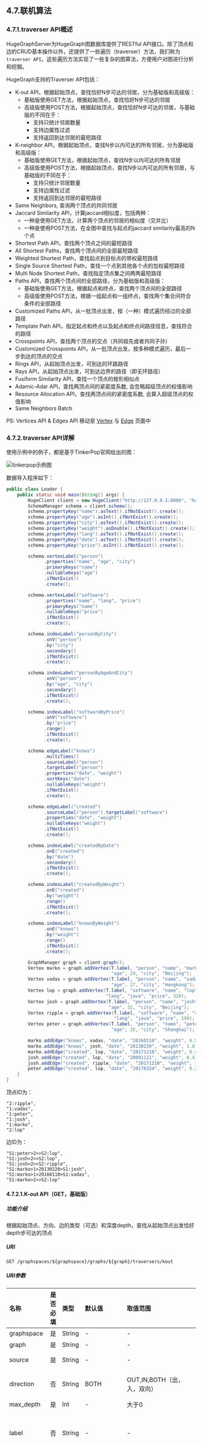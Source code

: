 ## 4.7.联机算法

### 4.7.1.traverser API概述

HugeGraphServer为HugeGraph图数据库提供了RESTful API接口。除了顶点和边的CRUD基本操作以外，还提供了一些遍历（traverser）方法，我们称为`traverser API`。这些遍历方法实现了一些复杂的图算法，方便用户对图进行分析和挖掘。

HugeGraph支持的Traverser API包括：

- K-out API，根据起始顶点，查找恰好N步可达的邻居，分为基础版和高级版：
    - 基础版使用GET方法，根据起始顶点，查找恰好N步可达的邻居
    - 高级版使用POST方法，根据起始顶点，查找恰好N步可达的邻居，与基础版的不同在于：
        - 支持只统计邻居数量
        - 支持边属性过滤
        - 支持返回到达邻居的最短路径
- K-neighbor API，根据起始顶点，查找N步以内可达的所有邻居，分为基础版和高级版：
    - 基础版使用GET方法，根据起始顶点，查找N步以内可达的所有邻居
    - 高级版使用POST方法，根据起始顶点，查找N步以内可达的所有邻居，与基础版的不同在于：
        - 支持只统计邻居数量
        - 支持边属性过滤
        - 支持返回到达邻居的最短路径
- Same Neighbors, 查询两个顶点的共同邻居
- Jaccard Similarity API，计算jaccard相似度，包括两种：
    - 一种是使用GET方法，计算两个顶点的邻居的相似度（交并比）
    - 一种是使用POST方法，在全图中查找与起点的jaccard similarity最高的N个点
- Shortest Path API，查找两个顶点之间的最短路径
- All Shortest Paths，查找两个顶点间的全部最短路径
- Weighted Shortest Path，查找起点到目标点的带权最短路径
- Single Source Shortest Path，查找一个点到其他各个点的加权最短路径
- Multi Node Shortest Path，查找指定顶点集之间两两最短路径
- Paths API，查找两个顶点间的全部路径，分为基础版和高级版：
    - 基础版使用GET方法，根据起点和终点，查找两个顶点间的全部路径
    - 高级版使用POST方法，根据一组起点和一组终点，查找两个集合间符合条件的全部路径
- Customized Paths API，从一批顶点出发，按（一种）模式遍历经过的全部路径
- Template Path API，指定起点和终点以及起点和终点间路径信息，查找符合的路径
- Crosspoints API，查找两个顶点的交点（共同祖先或者共同子孙）
- Customized Crosspoints API，从一批顶点出发，按多种模式遍历，最后一步到达的顶点的交点
- Rings API，从起始顶点出发，可到达的环路路径
- Rays API，从起始顶点出发，可到达边界的路径（即无环路径）
- Fusiform Similarity API，查找一个顶点的梭形相似点
- Adamic-Adar API，查找两顶点间的紧密度系数, 会忽略超级顶点的权值影响
- Resource Allocation API，查找两顶点间的紧密度系数, 会算入超级顶点的权值影响
- Same Neighbors Batch

PS: Vertices API & Edges API 移动至 [Vertex](./vertex.md) 与 [Edge](./edge.md) 页面中

### 4.7.2.traverser API详解

使用示例中的例子，都是基于TinkerPop官网给出的图：

![tinkerpop示例图](http://tinkerpop.apache.org/docs/3.4.0/images/tinkerpop-modern.png)

数据导入程序如下：

```java
public class Loader {
    public static void main(String[] args) {
        HugeClient client = new HugeClient("http://127.0.0.1:8080", "hugegraph");
        SchemaManager schema = client.schema();
        schema.propertyKey("name").asText().ifNotExist().create();
        schema.propertyKey("age").asInt().ifNotExist().create();
        schema.propertyKey("city").asText().ifNotExist().create();
        schema.propertyKey("weight").asDouble().ifNotExist().create();
        schema.propertyKey("lang").asText().ifNotExist().create();
        schema.propertyKey("date").asText().ifNotExist().create();
        schema.propertyKey("price").asInt().ifNotExist().create();

        schema.vertexLabel("person")
              .properties("name", "age", "city")
              .primaryKeys("name")
              .nullableKeys("age")
              .ifNotExist()
              .create();

        schema.vertexLabel("software")
              .properties("name", "lang", "price")
              .primaryKeys("name")
              .nullableKeys("price")
              .ifNotExist()
              .create();

        schema.indexLabel("personByCity")
              .onV("person")
              .by("city")
              .secondary()
              .ifNotExist()
              .create();

        schema.indexLabel("personByAgeAndCity")
              .onV("person")
              .by("age", "city")
              .secondary()
              .ifNotExist()
              .create();

        schema.indexLabel("softwareByPrice")
              .onV("software")
              .by("price")
              .range()
              .ifNotExist()
              .create();

        schema.edgeLabel("knows")
              .multiTimes()
              .sourceLabel("person")
              .targetLabel("person")
              .properties("date", "weight")
              .sortKeys("date")
              .nullableKeys("weight")
              .ifNotExist()
              .create();

        schema.edgeLabel("created")
              .sourceLabel("person").targetLabel("software")
              .properties("date", "weight")
              .nullableKeys("weight")
              .ifNotExist()
              .create();

        schema.indexLabel("createdByDate")
              .onE("created")
              .by("date")
              .secondary()
              .ifNotExist()
              .create();

        schema.indexLabel("createdByWeight")
              .onE("created")
              .by("weight")
              .range()
              .ifNotExist()
              .create();

        schema.indexLabel("knowsByWeight")
              .onE("knows")
              .by("weight")
              .range()
              .ifNotExist()
              .create();

        GraphManager graph = client.graph();
        Vertex marko = graph.addVertex(T.label, "person", "name", "marko",
                                       "age", 29, "city", "Beijing");
        Vertex vadas = graph.addVertex(T.label, "person", "name", "vadas",
                                       "age", 27, "city", "Hongkong");
        Vertex lop = graph.addVertex(T.label, "software", "name", "lop",
                                     "lang", "java", "price", 328);
        Vertex josh = graph.addVertex(T.label, "person", "name", "josh",
                                      "age", 32, "city", "Beijing");
        Vertex ripple = graph.addVertex(T.label, "software", "name", "ripple",
                                        "lang", "java", "price", 199);
        Vertex peter = graph.addVertex(T.label, "person", "name", "peter",
                                       "age", 35, "city", "Shanghai");

        marko.addEdge("knows", vadas, "date", "20160110", "weight", 0.5);
        marko.addEdge("knows", josh, "date", "20130220", "weight", 1.0);
        marko.addEdge("created", lop, "date", "20171210", "weight", 0.4);
        josh.addEdge("created", lop, "date", "20091111", "weight", 0.4);
        josh.addEdge("created", ripple, "date", "20171210", "weight", 1.0);
        peter.addEdge("created", lop, "date", "20170324", "weight", 0.2);
    }
}
```

顶点ID为：

```
"2:ripple",
"1:vadas",
"1:peter",
"1:josh",
"1:marko",
"2:lop"
```

边ID为：

```
"S1:peter>2>>S2:lop",
"S1:josh>2>>S2:lop",
"S1:josh>2>>S2:ripple",
"S1:marko>1>20130220>S1:josh",
"S1:marko>1>20160110>S1:vadas",
"S1:marko>2>>S2:lop"
```

#### 4.7.2.1.K-out API（GET，基础版）

##### 功能介绍

根据起始顶点、方向、边的类型（可选）和深度depth，查找从起始顶点出发恰好depth步可达的顶点

##### URI

```
GET /graphspaces/${graphspace}/graphs/${graph}/traversers/kout
```

##### URI参数

| 名称                     | 是否必填 |  类型   | 默认值  |取值范围        |  说明                   |
| :----------------------- | :------- | :--------------------- | :----- | :-------------- | :------ |
| graphspace           | 是       |  String | - | -    |图空间 |
| graph           | 是       |  String | - | -    |图名称 |
| source           | 是       |  String | - | -    |起始顶点id |
| direction | 否       |  String |  BOTH | OUT,IN,BOTH（出，入，双向） |起始顶点向外发散的方向 |
| max_depth       | 是       |  Int    |  -      |大于0          |步数           |
| label       | 否       |  String    | -          |   -    |边的类型（默认代表所有edge label）           |
| nearest       | 否       |  Bool    |  true      |true,false          | nearest为true时，代表起始顶点到达结果顶点的最短路径长度为depth，不存在更短的路径；nearest为false时，代表起始顶点到结果顶点有一条长度为depth的路径（未必最短且可以有环） |
| max_degree       | 否       |  Int    | 10000      | 大于等于0          |查询过程中，单个顶点遍历的最大邻接边数目           |
| capacity       | 否       |  Int    |  10000000  |大于等于0          | 遍历过程中最大的访问的顶点数目           |
| limit       | 否       |  Int    |  10000000      |大于等于0          |返回的顶点的最大数目           |
| algorithm       | 否       |  String    |  breadth_first（广度优先搜索）      | breadth_first,deep_first（广度优先，深度优先）  |遍历方式,常情况下，deep_first（深度优先搜索）方式会具有更好的遍历性能。但当参数nearest为true时，可能会包含非最近邻的节点，尤其是数据量较大时 |

##### Body参数
无

##### Response
| 名称                     | 类型     | 说明                   |
| :----------------------- | :----- | :-------------- |
| vertices | List | 点Id列表 |

##### 使用示例

###### Method & Url

```
GET http://localhost:8080/graphspaces/graphspace/graphs/graph/traversers/kout?source="1:marko"&max_depth=2
```

###### Response Status

```json
200
```

###### Response Body

```json
{
    "vertices":[
        "2:ripple",
        "1:peter"
    ]
}
```

##### 适用场景

查找恰好N步关系可达的顶点。两个例子：

- 家族关系中，查找一个人的所有孙子，person A通过连续的两条“儿子”边到达的顶点集合。
- 社交关系中发现潜在好友，例如：与目标用户相隔两层朋友关系的用户，可以通过连续两条“朋友”边到达的顶点。

#### 4.7.2.2.K-out API（POST，高级版）

##### 功能介绍

根据起始顶点、步骤（包括方向、边类型和过滤属性）和深度depth，查找从起始顶点出发恰好depth步可达的顶点。

> 与K-out基础版的不同在于：
> - 支持只统计邻居数量
> - 支持边属性过滤
> - 支持返回到达邻居的最短路径

##### URI

```
POST /graphspaces/${graphspace}/graphs/${graph}/traversers/kout
```

##### URI参数

| 名称                     | 是否必填 |  类型   | 默认值  |取值范围        |  说明                   |
| :----------------------- | :------- | :--------------------- | :----- | :-------------- | :------ |
| graphspace           | 是       |  String | - | -    |图空间 |
| graph           | 是       |  String | - | -    |图名称 |

##### Body参数

| 名称                     | 是否必填 |  类型   | 默认值  |取值范围        |  说明                   |
| :----------------------- | :------- | :--------------------- | :----- | :-------------- | :------ |
| source           | 是       |  String | - | -    |起始顶点id |
| max_depth       | 是       |  Int    |  -      |大于0          |步数           |
| nearest       | 否       |  Bool    |  true      |true,false          | nearest为true时，代表起始顶点到达结果顶点的最短路径长度为depth，不存在更短的路径；nearest为false时，代表起始顶点到结果顶点有一条长度为depth的路径（未必最短且可以有环） |
| capacity       | 否       |  Int    |  10000000  |大于等于0          | 遍历过程中最大的访问的顶点数目           |
| limit       | 否       |  Int    |  10000000      |大于等于0          |返回的顶点的最大数目           |
| algorithm       | 否       |  String    |  breadth_first（广度优先搜索）      | breadth_first,deep_first（广度优先，深度优先）  |遍历方式,常情况下，deep_first（深度优先搜索）方式会具有更好的遍历性能。但当参数nearest为true时，可能会包含非最近邻的节点，尤其是数据量较大时 |
| steps       | 是       |  Json    |  -  |-          | 从起始点出发的Step集合，详情见表1 Steps 对象          |
| count_only       | 否       |  Bool    |  false  |true,false          |   true表示只统计结果的数目，不返回具体结果；false表示返回具体的结果         |
| with_path       | 否       |  Bool    |  false  |true,false   | true表示返回起始点到每个邻居的最短路径，false表示不返回起始点到每个邻居的最短路径    |
| with_edge       | 否       |  Bool    |  false  |true,false   | 仅在count_only为false，且此值为true时，返回结果会包含完整的边信息    |
| with_vertex       | 否       |  Bool    |  false  |true,false   | false时表示只返回顶点id，true表示返回结果包含完整的顶点信息（路径中的全部顶点）,为true时with_path为true，返回所有路径中的顶点的完整信息，with_path为false，返回所有邻居的完整信息     |

表1 Steps 对象

| 名称                     | 是否必填 |  类型   | 默认值  |取值范围        |  说明                   |
| :----------------------- | :------- | :--------------------- | :----- | :-------------- | :------ |
| direction | 否       |  String |  BOTH | OUT,IN,BOTH（出，入，双向） |起始顶点向外发散的方向 |
| max_degree       | 否       |  Int    | 10000      | 大于等于0          |查询过程中，单个顶点遍历的最大邻接边数目(注: 0.12版之前 step 内仅支持 degree 作为参数名, 0.12开始统一使用 max_degree, 并向下兼容 degree 写法)           |
| skip_degree       | 否       |  Int    | 0          |   大于等于0    |用于设置查询过程中舍弃超级顶点的最小边数，即当某个顶点的邻接边数目大于 skip_degree 时，完全舍弃该顶点。选填项，如果开启时，需满足 `skip_degree >= max_degree` 约束，默认为0 (不启用)，表示不跳过任何点 (注意:  开启此配置后，遍历时会尝试访问一个顶点的 skip_degree 条边，而不仅仅是 max_degree 条边，这样有额外的遍历开销，对查询性能影响可能有较大影响，请确认理解后再开启)           |
| edge_steps       | 否       |  List    | -          |   -    |边Step集合，详情见表2 点边Step          |
| vertex_steps       | 否       |  List    | -          |   -    |点Step集合，详情见表2 点边Step           |

表2 点边Step

| 名称       | 是否必填 |  类型   | 默认值  |取值范围        |  说明                   |
| :------| :------- | :----------- | :----- | :-------------- | :---------------------- |
| label       | 否       |  String    | -          |   -    |点边类型           |
| properties       | 否       |  Json    | -          |   -    |通过属性的值过滤点边           |

##### Response
| 名称                     |  类型     |  说明                   |
| :----------------------- | :----- | :-------------- |
| vertices | List | 点信息列表 |
| size | Int | 点个数 |
| kout | List | 点Id列表 |
| paths | List | 边路径列表 |

##### 使用示例

###### Method & Url

```
POST http://localhost:8080/graphspaces/graphspace/graphs/graph/traversers/kout
```

###### Request Body

```json
{
	"source": "1:marko", 
	"steps": {
		"direction": "BOTH",
		"edge_steps": [
			{
				"label": "knows"
			},
			{
				"label": "created",
				"properties": {}
			}
		],
		"vertex_steps": [
			{
				"label": "person",
				"properties": {
					"age": "P.gt(25)"
				}
			},
			{
				"label": "software",
				"properties": {}
			}
		],
		"max_degree": 10000,
		"skip_degree": 100000
	},
	"max_depth": 1,
	"nearest": true,
	"limit": 10000,
	"with_vertex": true,
	"with_path": true
}
```

###### Response Status

```json
200
```

###### Response Body

```json
{
    "size": 3,
    "kout": [
        "1:josh",
        "1:vadas",
        "2:lop"
    ],
    "paths": [
        {
            "objects": [
                "1:marko",
                "1:josh"
            ]
        },
        {
            "objects": [
                "1:marko",
                "1:vadas"
            ]
        },
        {
            "objects": [
                "1:marko",
                "2:lop"
            ]
        }
    ],
    "vertices": [
        {
            "id": "1:marko",
            "label": "person",
            "type": "vertex",
            "properties": {
                "name": "marko",
                "age": 29,
                "city": "Beijing"
            }
        },
        {
            "id": "1:josh",
            "label": "person",
            "type": "vertex",
            "properties": {
                "name": "josh",
                "age": 32,
                "city": "Beijing"
            }
        },
        {
            "id": "1:vadas",
            "label": "person",
            "type": "vertex",
            "properties": {
                "name": "vadas",
                "age": 27,
                "city": "Hongkong"
            }
        },
        {
            "id": "2:lop",
            "label": "software",
            "type": "vertex",
            "properties": {
                "name": "lop",
                "lang": "java",
                "price": 328
            }
        }
    ]
}

```

##### 适用场景

参见 kout

#### 4.7.2.3.K-neighbor（GET，基础版）

##### 功能介绍

根据起始顶点、方向、边的类型（可选）和深度depth，查找包括起始顶点在内、depth步之内可达的所有顶点

> 相当于：起始顶点、K-out(1)、K-out(2)、... 、K-out(max_depth)的并集

##### URI

GET /graphspaces/$${graphspace}/graphs/${graph}/traversers/kneighbor

##### URI参数

| 名称                     | 是否必填 |  类型   | 默认值  |取值范围        |  说明                   |
| :----------------------- | :------- | :--------------------- | :----- | :-------------- | :------ |
| graphspace           | 是       |  String | - | -    |图空间 |
| graph           | 是       |  String | - | -    |图名称 |
| source           | 是       |  String | - | -    |起始顶点id |
| direction | 否       |  String |  BOTH | OUT,IN,BOTH（出，入，双向） |起始顶点向外发散的方向 |
| max_depth       | 是       |  Int    |  -      |大于0          |步数           |
| label       | 否       |  String    | -          |   -    |边的类型（默认代表所有edge label）           |
| max_degree       | 否       |  Int    | 10000      | 大于等于0          |查询过程中，单个顶点遍历的最大邻接边数目           |
| limit       | 否       |  Int    |  10000000      |大于等于0          |返回的顶点的最大数目           |

##### Body参数
无

##### Response
| 名称                     |  类型     |  说明                   |
| :----------------------- | :----- | :-------------- |
| vertices | List | 点Id列表 |

##### 使用示例

###### Method & Url

```
GET http://localhost:8080/graphspaces/graphspace/graphs/graph/traversers/kneighbor?source="1:marko"&max_depth=2
```

###### Response Status

```json
200
```

###### Response Body

```json
{
    "vertices":[
        "2:ripple",
        "1:marko",
        "1:josh",
        "1:vadas",
        "1:peter",
        "2:lop"
    ]
}
```

##### 适用场景

查找N步以内可达的所有顶点，例如：

- 家族关系中，查找一个人五服以内所有子孙，person A通过连续的5条“亲子”边到达的顶点集合。
- 社交关系中发现好友圈子，例如目标用户通过1条、2条、3条“朋友”边可到达的用户可以组成目标用户的朋友圈子


#### 4.7.2.4.K-neighbor API（POST，高级版）

##### 功能介绍

根据起始顶点、步骤（包括方向、边类型和过滤属性）和深度depth，查找从起始顶点出发depth步内可达的所有顶点。

> 与K-neighbor基础版的不同在于：
> - 支持只统计邻居数量
> - 支持边属性过滤
> - 支持返回到达邻居的最短路径

##### URI
```
POST /graphspaces/${graphspace}/graphs/${graph}/traversers/kneighbor
```

##### URI参数

| 名称                     | 是否必填 |  类型   | 默认值  |取值范围        |  说明                   |
| :----------------------- | :------- | :--------------------- | :----- | :-------------- | :------ |
| graphspace           | 是       |  String | - | -    |图空间 |
| graph           | 是       |  String | - | -    |图名称 |

##### Body参数

| 名称                     | 是否必填 |  类型   | 默认值  |取值范围        |  说明                   |
| :----------------------- | :------- | :--------------------- | :----- | :-------------- | :------ |
| source           | 是       |  String | - | -    |起始顶点id |
| max_depth       | 是       |  Int    |  -      |大于0          |步数           |
| limit       | 否       |  Int    |  10000000      |大于等于0          |返回的顶点的最大数目           |
| steps       | 是       |  Json    |  -  |-          | 从起始点出发的Step集合，详情见表1 Steps 对象          |
| count_only       | 否       |  Bool    |  false  |true,false          |   true表示只统计结果的数目，不返回具体结果；false表示返回具体的结果         |
| with_path       | 否       |  Bool    |  false  |true,false   | true表示返回起始点到每个邻居的最短路径，false表示不返回起始点到每个邻居的最短路径    |
| with_edge       | 否       |  Bool    |  false  |true,false   | 仅在count_only为false，且此值为true时，返回结果会包含完整的边信息    |
| with_vertex       | 否       |  Bool    |  false  |true,false   | false时表示只返回顶点id，true表示返回结果包含完整的顶点信息（路径中的全部顶点）,为true时with_path为true，返回所有路径中的顶点的完整信息，with_path为false，返回所有邻居的完整信息     |

表1 Steps 对象

| 名称                     | 是否必填 |  类型   | 默认值  |取值范围        |  说明                   |
| :----------------------- | :------- | :--------------------- | :----- | :-------------- | :------ |
| direction | 否       |  String |  BOTH | OUT,IN,BOTH（出，入，双向） |起始顶点向外发散的方向 |
| max_degree       | 否       |  Int    | 10000      | 大于等于0          |查询过程中，单个顶点遍历的最大邻接边数目(注: 0.12版之前 step 内仅支持 degree 作为参数名, 0.12开始统一使用 max_degree, 并向下兼容 degree 写法)           |
| skip_degree       | 否       |  Int    | 0          |   大于等于0    |用于设置查询过程中舍弃超级顶点的最小边数，即当某个顶点的邻接边数目大于 skip_degree 时，完全舍弃该顶点。选填项，如果开启时，需满足 `skip_degree >= max_degree` 约束，默认为0 (不启用)，表示不跳过任何点 (注意:  开启此配置后，遍历时会尝试访问一个顶点的 skip_degree 条边，而不仅仅是 max_degree 条边，这样有额外的遍历开销，对查询性能影响可能有较大影响，请确认理解后再开启)           |
| edge_steps       | 否       |  List    | -          |   -    |边Step集合，详情见表2 点边Steps          |
| vertex_steps       | 否       |  List    | -          |   -    |点Step集合，详情见表2 点边Steps           |

表2 点边Steps

| 名称       | 是否必填 |  类型   | 默认值  |取值范围        |  说明                   |
| :------| :------- | :----------- | :----- | :-------------- | :---------------------- |
| label       | 否       |  String    | -          |   -    |点边类型           |
| properties       | 否       |  Json    | -          |   -    |通过属性的值过滤点边           |

##### Response
| 名称                     |  类型     |  说明                   |
| :----------------------- | :----- | :-------------- |
| vertices | List | 点信息列表 |
| size | Int | 点个数 |
| kneighbor | List | 点Id列表 |
| paths | List | 边路径列表 |

##### 使用示例

###### Method & Url

```
POST http://localhost:8080/graphspaces/graphspace/graphs/graph/traversers/kneighbor
```

###### Request Body

```json
{
	"source": "1:marko",
	"steps": {
		"direction": "BOTH",
		"edge_steps": [
			{
				"label": "knows"
			},
			{
				"label": "created",
				"properties": {}
			}
		],
		"vertex_steps": [
			{
				"label": "person",
				"properties": {
					"age": "P.gt(25)"
				}
			},
			{
				"label": "software",
				"properties": {}
			}
		],
		"max_degree": 10000,
		"skip_degree": 100000
	},
	"max_depth": 3,
	"limit": 10000,
	"with_vertex": true,
	"with_path": true
}
```

###### Response Status

```json
200
```

###### Response Body

```json
{
    "size": 6,
    "kneighbor": [
        "2:ripple",
        "1:marko",
        "1:josh",
        "1:vadas",
        "1:peter",
        "2:lop"
    ],
    "paths": [
        {
            "objects": [
                "1:marko",
                "1:josh",
                "2:ripple"
            ]
        },
        {
            "objects": [
                "1:marko"
            ]
        },
        {
            "objects": [
                "1:marko",
                "1:josh"
            ]
        },
        {
            "objects": [
                "1:marko",
                "1:vadas"
            ]
        },
        {
            "objects": [
                "1:marko",
                "2:lop",
                "1:peter"
            ]
        },
        {
            "objects": [
                "1:marko",
                "2:lop"
            ]
        }
    ],
    "vertices": [
        {
            "id": "2:ripple",
            "label": "software",
            "type": "vertex",
            "properties": {
                "name": "ripple",
                "lang": "java",
                "price": 199
            }
        },
        {
            "id": "1:marko",
            "label": "person",
            "type": "vertex",
            "properties": {
                "name": "marko",
                "age": 29,
                "city": "Beijing"
            }
        },
        {
            "id": "1:josh",
            "label": "person",
            "type": "vertex",
            "properties": {
                "name": "josh",
                "age": 32,
                "city": "Beijing"
            }
        },
        {
            "id": "1:vadas",
            "label": "person",
            "type": "vertex",
            "properties": {
                "name": "vadas",
                "age": 27,
                "city": "Hongkong"
            }
        },
        {
            "id": "1:peter",
            "label": "person",
            "type": "vertex",
            "properties": {
                "name": "peter",
                "age": 35,
                "city": "Shanghai"
            }
        },
        {
            "id": "2:lop",
            "label": "software",
            "type": "vertex",
            "properties": {
                "name": "lop",
                "lang": "java",
                "price": 328
            }
        }
    ]
}
```

##### 适用场景

参见K-neighbor

#### 4.7.2.5.Same Neighbors

##### 功能介绍

查询两个点的共同邻居

##### URI

```
GET /graphspaces/${graphspace}/graphs/${graph}/traversers/sameneighbors
```

##### URI参数

| 名称                     | 是否必填 |  类型   | 默认值  |取值范围        |  说明                   |
| :----------------------- | :------- | :--------------------- | :----- | :-------------- | :------ |
| graphspace           | 是       |  String | - | -    |图空间 |
| graph           | 是       |  String | - | -    |图名称 |
| vertex           | 是       |  String | - | -    |顶点id |
| other           | 是       |  String | - | -    |另一个顶点id |
| direction | 否       |  String |  BOTH | OUT,IN,BOTH（出，入，双向） |起始顶点向外发散的方向 |
| label       | 否       |  String    | -          |   -    |边的类型（默认代表所有edge label）           |
| max_degree       | 否       |  Int    | 10000      | 大于等于0          |查询过程中，单个顶点遍历的最大邻接边数目           |
| limit       | 否       |  Int    |  10000000      |大于等于0          |返回的共同邻居的最大数目           |

##### Body参数
无

##### Response
| 名称                     |  类型     |  说明                   |
| :----------------------- | :----- | :-------------- |
| same_neighbors | List | 共同邻居点Id列表 |

##### 使用示例

###### Method & Url

```
GET http://localhost:8080/graphspaces/graphspace/graphs/graph/traversers/sameneighbors?vertex="1:marko"&other="1:josh"
```

###### Response Status

```json
200
```

###### Response Body

```json
{
    "same_neighbors":[
        "2:lop"
    ]
}
```

##### 适用场景

查找两个顶点的共同邻居：

- 社交关系中发现两个用户的共同粉丝或者共同关注用户

#### 4.7.2.6.Jaccard Similarity（GET）

##### 功能介绍

计算两个顶点的jaccard similarity（两个顶点邻居的交集比上两个顶点邻居的并集）

##### URI

```
GET /graphspaces/${graphspace}/graphs/${graph}/traversers/jaccardsimilarity
```

##### URI参数

| 名称                     | 是否必填 |  类型   | 默认值  |取值范围        |  说明                   |
| :----------------------- | :------- | :--------------------- | :----- | :-------------- | :------ |
| graphspace           | 是       |  String | - | -    |图空间 |
| graph           | 是       |  String | - | -    |图名称 |
| vertex           | 是       |  String | - | -    |顶点id |
| other           | 是       |  String | - | -    |另一个顶点id |
| direction | 否       |  String |  BOTH | OUT,IN,BOTH（出，入，双向） |起始顶点向外发散的方向 |
| label       | 否       |  String    | -          |   -    |边的类型（默认代表所有edge label）           |
| max_degree       | 否       |  Int    | 10000      | 大于等于0          |查询过程中，单个顶点遍历的最大邻接边数目           |

##### Body参数
无

##### Response
| 名称                     |  类型     |  说明                   |
| :----------------------- | :----- | :-------------- |
| jaccard_similarity | Double | jaccard相似系数 |

##### 使用示例

###### Method & Url

```
GET http://localhost:8080/graphspaces/graphspace/graphs/graph/traversers/jaccardsimilarity?vertex="1:marko"&other="1:josh"
```

###### Response Status

```json
200
```

###### Response Body

```json
{
    "jaccard_similarity": 0.2
}
```

##### 适用场景

用于评估两个点的相似性或者紧密度

#### 4.7.2.7.Jaccard Similarity（POST）

##### 功能介绍

计算与指定顶点的jaccard similarity最大的N个点

> jaccard similarity的计算方式为：两个顶点邻居的交集比上两个顶点邻居的并集

##### URI
```
POST /graphspaces/${graphspace}/graphs/${graph}/traversers/kneighbor
```

##### URI参数

| 名称                     | 是否必填 |  类型   | 默认值  |取值范围        |  说明                   |
| :----------------------- | :------- | :--------------------- | :----- | :-------------- | :------ |
| graphspace           | 是       |  String | - | -    |图空间 |
| graph           | 是       |  String | - | -    |图名称 |

##### Body参数

| 名称                     | 是否必填 |  类型   | 默认值  |取值范围        |  说明                   |
| :----------------------- | :------- | :--------------------- | :----- | :-------------- | :------ |
| vertex           | 是       |  String | - | -    |顶点id |
| top           | 是       |  Int | 100 | 大于0    |返回一个起点的jaccard similarity中最大的top个 |
| capacity       | 否       |  Int    | 10000000      | 大于等于0          |遍历过程中最大的访问的顶点数目           |
| steps       | 是       |  Json    |  -  |-          | 从起始点出发的Step集合，详情见表1 Steps 对象          |

表1 Steps 对象

| 名称                     | 是否必填 |  类型   | 默认值  |取值范围        |  说明                   |
| :----------------------- | :------- | :--------------------- | :----- | :-------------- | :------ |
| direction | 否       |  String |  BOTH | OUT,IN,BOTH（出，入，双向） |起始顶点向外发散的方向 |
| max_degree       | 否       |  Int    | 10000      | 大于等于0          |查询过程中，单个顶点遍历的最大邻接边数目(注: 0.12版之前 step 内仅支持 degree 作为参数名, 0.12开始统一使用 max_degree, 并向下兼容 degree 写法)           |
| skip_degree       | 否       |  Int    | 0          |   大于等于0    |用于设置查询过程中舍弃超级顶点的最小边数，即当某个顶点的邻接边数目大于 skip_degree 时，完全舍弃该顶点。选填项，如果开启时，需满足 `skip_degree >= max_degree` 约束，默认为0 (不启用)，表示不跳过任何点 (注意:  开启此配置后，遍历时会尝试访问一个顶点的 skip_degree 条边，而不仅仅是 max_degree 条边，这样有额外的遍历开销，对查询性能影响可能有较大影响，请确认理解后再开启)           |
| label       | 否       |  String    | -          |   -    |边类型           |
| properties       | 否       |  Json    | -          |   -    |通过属性的值过滤边           |

表2 点边Steps

| 名称       | 是否必填 |  类型   | 默认值  |取值范围        |  说明                   |
| :------| :------- | :----------- | :----- | :-------------- | :---------------------- |
| label       | 否       |  String    | -          |   -    |点边类型           |
| properties       | 否       |  Json    | -          |   -    |通过属性的值过滤点边           |

##### Response
| 名称                     |  类型     |  说明                   |
| :----------------------- | :----- | :-------------- |
| map | Json | kv，key是点Id，v是jaccard系数 |

##### 使用示例

###### Method & Url

```
POST http://localhost:8080/graphspaces/${graphspace}/graphs/${graph}/traversers/jaccardsimilarity
```

###### Request Body

```json
{
  "vertex": "1:marko",
  "step": {
    "direction": "BOTH",
    "labels": [],
    "max_degree": 10000,
    "skip_degree": 100000
  },
  "top": 3
}
```

###### Response Status

```json
200
```

###### Response Body

```json
{
    "2:ripple": 0.3333333333333333,
    "1:peter": 0.3333333333333333,
    "1:josh": 0.2
}
```

##### 适用场景

用于在图中找出与指定顶点相似性最高的顶点

#### 4.7.2.8.Shortest Path

##### 功能介绍

根据起始顶点、目的顶点、方向、边的类型（可选）和最大深度，查找一条最短路径

##### URI

```
GET /graphspaces/${graphspace}/graphs/${graph}/traversers/shortestpath
```

##### URI参数

| 名称                     | 是否必填 |  类型   | 默认值  |取值范围        |  说明                   |
| :----------------------- | :------- | :--------------------- | :----- | :-------------- | :------ |
| graphspace           | 是       |  String | - | -    |图空间 |
| graph           | 是       |  String | - | -    |图名称 |
| source           | 是       |  String | - | -    |起始点id |
| target           | 是       |  String | - | -    |目的点id |
| direction | 否       |  String |  BOTH | OUT,IN,BOTH（出，入，双向） |起始顶点向外发散的方向 |
| label       | 否       |  String    | -          |   -    |边的类型（默认代表所有edge label）           |
| max_degree       | 否       |  Int    | -      | 大于0          |查询过程中，单个顶点遍历的最大邻接边数目           |
| max_depth       | 是       |  Int    |  -      |大于0          |步数           |
| capacity       | 否       |  Int    |  10000000  |大于等于0          | 遍历过程中最大的访问的顶点数目           |
| skip_degree       | 否       |  Int    | 0          |   大于等于0    |用于设置查询过程中舍弃超级顶点的最小边数，即当某个顶点的邻接边数目大于 skip_degree 时，完全舍弃该顶点。选填项，如果开启时，需满足 `skip_degree >= max_degree` 约束，默认为0 (不启用)，表示不跳过任何点 (注意:  开启此配置后，遍历时会尝试访问一个顶点的 skip_degree 条边，而不仅仅是 max_degree 条边，这样有额外的遍历开销，对查询性能影响可能有较大影响，请确认理解后再开启)           |

##### Body参数
无

##### Response
| 名称                     |  类型     |  说明                   |
| :----------------------- | :----- | :-------------- |
| path | List | 路径点Id |

##### 使用示例

###### Method & Url

```
GET http://localhost:8080/graphspaces/graphspace/graphs/graph/traversers/shortestpath?source="1:marko"&target="2:ripple"&max_depth=3
```

###### Response Status

```json
200
```

###### Response Body

```json
{
    "path":[
        "1:marko",
        "1:josh",
        "2:ripple"
    ]
}
```

##### 适用场景

查找两个顶点间的最短路径，例如：

- 社交关系网中，查找两个用户有关系的最短路径，即最近的朋友关系链
- 设备关联网络中，查找两个设备最短的关联关系

#### 4.7.2.9.查找最短路径

##### 功能介绍

根据起始顶点、目的顶点、方向、边的类型（可选）和最大深度，查找两点间所有的最短路径

##### URI

```
GET /graphspaces/${graphspace}/graphs/${graph}/traversers/allshortestpaths
```

##### URI参数
 
|  名称   | 是否必填  | 类型  | 默认值 | 取值范围 | 说明  |
|  ----  | ----  | ----  | ----  | ----  | ---- |
| graphspace  | 是 | String  |   |   | 图空间名称  |
| graph  | 是 | String  |   |   | 图名称  |
 
##### Body参数
 
|  名称   | 是否必填  | 类型  | 默认值 | 取值范围 | 说明  |
|  ----  | ----  | ----  | ----  | ---- | ----  |
| source | 是 | Id  |   | | 起始顶点id  |
| target | 是 | Id  |   | | 目的顶点id  |
| direction | 否 | String  | BOTH | OUT,IN,BOTH | 起始顶点向外发散的方向(出边，入边，双边) |
| max_depth  | 是 | Int  |   | | 最大步数  |
| label  | 否 | String  |   | | 边的类型, 默认代表所有edge label |
| max_degree  | 否 | Long  | 10000 | | 查询过程中，单个顶点遍历的最大邻接边数目  |
| skip_degree | 否 | Long  | 0（不启用) | | 用于设置查询过程中舍弃超级顶点的最小边数，即当某个顶点的邻接边数目大于 skip_degree 时，完全舍弃该顶点。选填项，如果开启时，需满足 `skip_degree >= max_degree` 约束，默认为0 (不启用)，表示不跳过任何点 (注意:  开启此配置后，遍历时会尝试访问一个顶点的 skip_degree 条边，而不仅仅是 max_degree 条边，这样有额外的遍历开销，对查询性能影响可能有较大影响，请确认理解后再开启)  |
| capacity  | 否 | Long  | 10000000 | | 遍历过程中最大的访问的顶点数目  |

##### Response

| 名称   | 类型  |  说明  |
| ----  | ----  | ----  |
| paths  | Array | 实体信息，Object详见表1 paths对象  |

表1 paths对象

| 名称   | 类型  |  说明  |
| ----  | ----  | ----  |
| objects | Array | 最短路径上的点Id列表  |

##### 使用示例

###### Method & Url

```
GET http://localhost:8080/graphspaces/${graphspace}/graphs/${graph}/traversers/allshortestpaths?source="A"&target="Z"&max_depth=10
```
 
###### Response Status

```json
200
```

###### Response Body
 
```json
{
    "paths":[
        {
            "objects": [
                "A",
                "B",
                "C",
                "Z"
            ]
        },
        {
            "objects": [
                "A",
                "M",
                "N",
                "Z"
            ]
        }
    ]
}
```

##### 适用场景

查找两个顶点间的所有最短路径，例如：

- 社交关系网中，查找两个用户有关系的全部最短路径，即最近的朋友关系链
- 设备关联网络中，查找两个设备全部的最短关联关系

#### 4.7.2.10.查找带权重的最短路径

##### 功能介绍

根据起始顶点、目的顶点、方向、边的类型（可选）和最大深度，查找一条带权最短路径

##### URI

```
GET /graphspaces/${graphspace}/graphs/${graph}/traversers/weightedshortestpath
```

##### URI参数
 
|  名称   | 是否必填  | 类型  | 默认值 | 取值范围 | 说明  |
|  ----  | ----  | ----  | ----  | ----  | ---- |
| graphspace  | 是 | String  |   |   | 图空间名称  |
| graph  | 是 | String  |   |   | 图名称  |

##### Body参数
 
|  名称   | 是否必填  | 类型  | 默认值 | 取值范围 | 说明  |
|  ----  | ----  | ----  | ----  | ---- | ----  |
| source | 是 | Id  |   | | 起始顶点id  |
| target | 是 | Id  |   | | 目的顶点id  |
| direction | 否 | String  | BOTH | OUT,IN,BOTH | 起始顶点向外发散的方向(出边，入边，双边) |
| label  | 否 | String  |   | | 边的类型, 默认代表所有edge label |
| weight  | 是 | String  |   | | 边的权重属性，属性的类型必须为数字类型，如果不填或者虽然填了但是边没有该属性，则权重为1.0  |
| max_degree  | 否 | Long  | 10000 | | 查询过程中，单个顶点遍历的最大邻接边数目  |
| skip_degree | 否 | Long  | 0（不启用) | | 用于设置查询过程中舍弃超级顶点的最小边数，即当某个顶点的邻接边数目大于 skip_degree 时，完全舍弃该顶点。选填项，如果开启时，需满足 `skip_degree >= max_degree` 约束，默认为0 (不启用)，表示不跳过任何点 (注意:  开启此配置后，遍历时会尝试访问一个顶点的 skip_degree 条边，而不仅仅是 max_degree 条边，这样有额外的遍历开销，对查询性能影响可能有较大影响，请确认理解后再开启)  |
| capacity  | 否 | Long  | 10000000 | | 遍历过程中最大的访问的顶点数目  |
| with_vertex  | 否 | Boolean  | false | | true表示返回结果包含完整的顶点信息（路径中的全部顶点），false时表示只返回顶点id  |

##### Response
 
| 名称   | 类型  |  说明  |
| ----  | ----  | ----  |
| path  | Object | 实体信息，Object详见表1 path对象  |
| vertices  | Array | 实体信息，Object详见表2 vertex对象  |

表1 path对象

| 名称   | 类型  |  说明  |
| ----  | ----  | ----  |
| weight | Double | 路径上的总权重值 |
| vertices | Array | 路径上的点Id |

表2 vertex对象

| 名称   | 类型  |  说明  |
| ----  | ----  | ----  |
| id | Id | 点Id |
| label | String | 点类型 |
| type | String | Object类型(这里必然为vertex) |
| properties | Map | 属性Map，key为属性名(String类型)，value为属性值(类型由schema定义决定) |

##### 使用示例

###### Method & Url

```
GET http://localhost:8080/graphspaces/${graphspace}/graphs/${graph}/traversers/weightedshortestpath?source="1:marko"&target="2:ripple"&weight="weight"&with_vertex=true
```

###### Response Status

```json
200
```

###### Response Body

```json
{
    "path": {
        "weight": 2.0,
        "vertices": [
            "1:marko",
            "1:josh",
            "2:ripple"
        ]
    },
    "vertices": [
        {
            "id": "1:marko",
            "label": "person",
            "type": "vertex",
            "properties": {
                "name": "marko",
                "age": 29,
                "city": "Beijing"
            }
        },
        {
            "id": "1:josh",
            "label": "person",
            "type": "vertex",
            "properties": {
                "name": "josh",
                "age": 32,
                "city": "Beijing"
            }
        },
        {
            "id": "2:ripple",
            "label": "software",
            "type": "vertex",
            "properties": {
                "name": "ripple",
                "lang": "java",
                "price": 199
            }
        }
    ]
}
```

##### 适用场景

查找两个顶点间的带权最短路径，例如：

- 交通线路中查找从A城市到B城市花钱最少的交通方式

#### 4.7.2.11.(从一个顶点出发)查找最短路径

##### 功能介绍

从一个顶点出发，查找该点到图中其他顶点的最短路径（可选是否带权重）

##### URI

```
GET /graphspaces/${graphspace}/graphs/${graph}/traversers/singlesourceshortestpath
```

##### URI参数
 
|  名称   | 是否必填  | 类型  | 默认值 | 取值范围 | 说明  |
|  ----  | ----  | ----  | ----  | ----  | ---- |
| graphspace  | 是 | String  |   |   | 图空间名称  |
| graph  | 是 | String  |   |   | 图名称  |

##### Body参数
 
|  名称   | 是否必填  | 类型  | 默认值 | 取值范围 | 说明  |
|  ----  | ----  | ----  | ----  | ---- | ----  |
| source | 是 | Id  |   | | 起始顶点id  |
| direction | 否 | String  | BOTH | OUT,IN,BOTH | 起始顶点向外发散的方向(出边，入边，双边) |
| label  | 否 | String  |   | | 边的类型, 默认代表所有edge label |
| weight  | 是 | String  |   | | 边的权重属性，属性的类型必须为数字类型,如果不填或者虽然填了但是边没有该属性，则权重为1.0  |
| max_degree  | 否 | Long  | 10000 | | 查询过程中，单个顶点遍历的最大邻接边数目  |
| skip_degree | 否 | Long  | 0（不启用) | | 用于设置查询过程中舍弃超级顶点的最小边数，即当某个顶点的邻接边数目大于 skip_degree 时，完全舍弃该顶点。选填项，如果开启时，需满足 `skip_degree >= max_degree` 约束，默认为0 (不启用)，表示不跳过任何点 (注意:  开启此配置后，遍历时会尝试访问一个顶点的 skip_degree 条边，而不仅仅是 max_degree 条边，这样有额外的遍历开销，对查询性能影响可能有较大影响，请确认理解后再开启)  |
| capacity  | 否 | Long  | 10000000 | | 遍历过程中最大的访问的顶点数目  |
| limit  | 否 | Long  |  10 | | 查询到的目标顶点个数，也是返回的最短路径的条数  |
| with_vertex  | 否 | Boolean  | false | | true表示返回结果包含完整的顶点信息（路径中的全部顶点），false时表示只返回顶点id  |

##### Response

| 名称   | 类型  |  说明  |
| ----  | ----  | ----  |
| paths  | Map | 路径Map，key为终点Id，value 详见表1 path对象  |
| vertices  | Array | 实体信息，Object详见表2 vertex对象  |

表1 path对象

| 名称   | 类型  |  说明  |
| ----  | ----  | ----  |
| weight | Double | 路径上的总权重值 |
| vertices | Array | 路径上的点Id |

表2 vertex对象

| 名称   | 类型  |  说明  |
| ----  | ----  | ----  |
| id | Id | 点Id |
| label | String | 点类型 |
| type | String | Object类型(这里必然为vertex) |
| properties | Map | 属性Map，key为属性名(String类型)，value为属性值(类型由schema定义决定) |

##### 使用示例

###### Method & Url

```
GET http://localhost:8080/graphspaces/${graphspace}/graphs/${graph}/traversers/singlesourceshortestpath?source="1:marko"&with_vertex=true
```

###### Response Status

```json
200
```

###### Response Body

```json
{
    "paths": {
        "2:ripple": {
            "weight": 2.0,
            "vertices": [
                "1:marko",
                "1:josh",
                "2:ripple"
            ]
        },
        "1:josh": {
            "weight": 1.0,
            "vertices": [
                "1:marko",
                "1:josh"
            ]
        },
        "1:vadas": {
            "weight": 1.0,
            "vertices": [
                "1:marko",
                "1:vadas"
            ]
        },
        "1:peter": {
            "weight": 2.0,
            "vertices": [
                "1:marko",
                "2:lop",
                "1:peter"
            ]
        },
        "2:lop": {
            "weight": 1.0,
            "vertices": [
                "1:marko",
                "2:lop"
            ]
        }
    },
    "vertices": [
        {
            "id": "2:ripple",
            "label": "software",
            "type": "vertex",
            "properties": {
                "name": "ripple",
                "lang": "java",
                "price": 199
            }
        },
        {
            "id": "1:marko",
            "label": "person",
            "type": "vertex",
            "properties": {
                "name": "marko",
                "age": 29,
                "city": "Beijing"
            }
        },
        {
            "id": "1:josh",
            "label": "person",
            "type": "vertex",
            "properties": {
                "name": "josh",
                "age": 32,
                "city": "Beijing"
            }
        },
        {
            "id": "1:vadas",
            "label": "person",
            "type": "vertex",
            "properties": {
                "name": "vadas",
                "age": 27,
                "city": "Hongkong"
            }
        },
        {
            "id": "1:peter",
            "label": "person",
            "type": "vertex",
            "properties": {
                "name": "peter",
                "age": 35,
                "city": "Shanghai"
            }
        },
        {
            "id": "2:lop",
            "label": "software",
            "type": "vertex",
            "properties": {
                "name": "lop",
                "lang": "java",
                "price": 328
            }
        }
    ]
}
```

##### 适用场景

查找从一个点出发到其他顶点的带权最短路径，比如：

- 查找从北京出发到全国其他所有城市的耗时最短的乘车方案

#### 4.7.2.12.(指定顶点集)查找最短路径

##### 功能介绍

查找指定顶点集两两之间的最短路径

##### URI

```
POST /graphspaces/${graphspace}/graphs/${graph}/traversers/multinodeshortestpath
```

##### URI参数
 
|  名称   | 是否必填  | 类型  | 默认值 | 取值范围 | 说明  |
|  ----  | ----  | ----  | ----  | ----  | ---- |
| graphspace  | 是 | String  |   |   | 图空间名称  |
| graph  | 是 | String  |   |   | 图名称  |

##### Body参数
 
|  名称   | 是否必填  | 类型  | 默认值 | 取值范围 | 说明  |
|  ----  | ----  | ----  | ----  | ---- | ----  |
| vertices | 是 | Object 详见表1 vertices对象  |   | | 定义起始顶点  |
| step | 是 | Object 详见表2 step对象  | | | 表示从起始顶点到终止顶点走过的路径 |
| max_depth  | 是 | Int  |  | | 步数  |
| capacity  | 否 | Long  | 10000000 | | 遍历过程中最大的访问的顶点数目  |
| with_vertex  | 否 | Boolean  | false | | true表示返回结果包含完整的顶点信息（路径中的全部顶点），false时表示只返回顶点id  |

表1 vertices对象

|  名称   | 是否必填  | 类型  | 默认值 | 取值范围 | 说明  |
|  ----  | ----  | ----  | ----  | ---- | ----  |
| ids | 否 | Array |   | | 通过顶点id列表提供起始顶点，如果没有指定ids，则使用label和properties的联合条件查询起始顶点 |
| label  | 否 | String  |   | | 顶点的类型 |
| properties  | 否 | Map  |  | | 属性Map，key为属性名(String类型)，value为属性值(类型由schema定义决定)。注意：properties中的属性值可以是列表，表示只要key对应的value在列表中就可以  |

表2 step对象

|  名称   | 是否必填  | 类型  | 默认值 | 取值范围 | 说明  |
|  ----  | ----  | ----  | ----  | ---- | ----  |
| direction | 否 | String  | BOTH | OUT,IN,BOTH | 起始顶点向外发散的方向(出边，入边，双边) |
| label  | 否 | String  |   | | 边的类型, 默认代表所有edge label |
| max_degree  | 否 | Long  | 10000 | | 查询过程中，单个顶点遍历的最大邻接边数目  |
| skip_degree | 否 | Long  | 0（不启用) | | 用于设置查询过程中舍弃超级顶点的最小边数，即当某个顶点的邻接边数目大于 skip_degree 时，完全舍弃该顶点。选填项，如果开启时，需满足 `skip_degree >= max_degree` 约束，默认为0 (不启用)，表示不跳过任何点 (注意:  开启此配置后，遍历时会尝试访问一个顶点的 skip_degree 条边，而不仅仅是 max_degree 条边，这样有额外的遍历开销，对查询性能影响可能有较大影响，请确认理解后再开启)  |


##### Response

| 名称   | 类型  |  说明  |
| ----  | ----  | ----  |
| paths  | Array | 最短路径列表，Object详见表1 path对象  |
| vertices  | Array | 实体信息，Object详见表2 vertex对象  |

表1 path对象

| 名称   | 类型  |  说明  |
| ----  | ----  | ----  |
| objects | Array | 路径上的点Id |

表2 vertex对象

| 名称   | 类型  |  说明  |
| ----  | ----  | ----  |
| id | Id | 点Id |
| label | String | 点类型 |
| type | String | Object类型(这里必然为vertex) |
| properties | Map | 属性Map，key为属性名(String类型)，value为属性值(类型由schema定义决定) |


##### 使用示例

###### Method & Url

```
POST http://localhost:8080/graphspaces/${graphspace}/graphs/${graph}/traversers/multinodeshortestpath
```

###### Request Body

```json
{
    "vertices": {
        "ids": ["382:marko", "382:josh", "382:vadas", "382:peter", "383:lop", "383:ripple"]
    },
    "step": {
        "direction": "BOTH",
        "properties": {
        }
    },
    "max_depth": 10,
    "capacity": 100000000,
    "with_vertex": true
}
```

###### Response Status

```json
200
```

###### Response Body

```json
{
    "paths": [
        {
            "objects": [
                "382:peter",
                "383:lop"
            ]
        },
        {
            "objects": [
                "382:peter",
                "383:lop",
                "382:marko"
            ]
        },
        {
            "objects": [
                "382:peter",
                "383:lop",
                "382:josh"
            ]
        },
        {
            "objects": [
                "382:peter",
                "383:lop",
                "382:marko",
                "382:vadas"
            ]
        },
        {
            "objects": [
                "383:lop",
                "382:marko"
            ]
        },
        {
            "objects": [
                "383:lop",
                "382:josh"
            ]
        },
        {
            "objects": [
                "383:lop",
                "382:marko",
                "382:vadas"
            ]
        },
        {
            "objects": [
                "382:peter",
                "383:lop",
                "382:josh",
                "383:ripple"
            ]
        },
        {
            "objects": [
                "382:marko",
                "382:josh"
            ]
        },
        {
            "objects": [
                "383:lop",
                "382:josh",
                "383:ripple"
            ]
        },
        {
            "objects": [
                "382:marko",
                "382:vadas"
            ]
        },
        {
            "objects": [
                "382:marko",
                "382:josh",
                "383:ripple"
            ]
        },
        {
            "objects": [
                "382:josh",
                "383:ripple"
            ]
        },
        {
            "objects": [
                "382:josh",
                "382:marko",
                "382:vadas"
            ]
        },
        {
            "objects": [
                "382:vadas",
                "382:marko",
                "382:josh",
                "383:ripple"
            ]
        }
    ],
    "vertices": [
        {
            "id": "382:peter",
            "label": "person",
            "type": "vertex",
            "properties": {
                "name": "peter",
                "age": 29,
                "city": "Shanghai"
            }
        },
        {
            "id": "383:lop",
            "label": "software",
            "type": "vertex",
            "properties": {
                "name": "lop",
                "lang": "java",
                "price": 328
            }
        },
        {
            "id": "382:marko",
            "label": "person",
            "type": "vertex",
            "properties": {
                "name": "marko",
                "age": 29,
                "city": "Beijing"
            }
        },
        {
            "id": "382:josh",
            "label": "person",
            "type": "vertex",
            "properties": {
                "name": "josh",
                "age": 32,
                "city": "Beijing"
            }
        },
        {
            "id": "382:vadas",
            "label": "person",
            "type": "vertex",
            "properties": {
                "name": "vadas",
                "age": 27,
                "city": "Hongkong"
            }
        },
        {
            "id": "383:ripple",
            "label": "software",
            "type": "vertex",
            "properties": {
                "name": "ripple",
                "lang": "java",
                "price": 199
            }
        }
    ]
}
```

##### 适用场景

查找多个点之间的最短路径，比如：

- 查找多个公司和法人之间的最短路径

#### 4.7.2.13.查找所有路径（GET，基础版）

##### 功能介绍

根据起始顶点、目的顶点、方向、边的类型（可选）和最大深度等条件查找所有路径

##### URI

```
GET /graphspaces/${graphspace}/graphs/${graph}/traversers/paths
```

##### URI参数
 
|  名称   | 是否必填  | 类型  | 默认值 | 取值范围 | 说明  |
|  ----  | ----  | ----  | ----  | ----  | ---- |
| graphspace  | 是 | String  |   |   | 图空间名称  |
| graph  | 是 | String  |   |   | 图名称  |

##### Body参数
 
|  名称   | 是否必填  | 类型  | 默认值 | 取值范围 | 说明  |
|  ----  | ----  | ----  | ----  | ---- | ----  |
| source | 是 | Id  |   | | 起始顶点id  |
| target | 是 | Id  |   | | 目的顶点id  |
| direction | 否 | String  | BOTH | OUT,IN,BOTH | 起始顶点向外发散的方向(出边，入边，双边) |
| max_depth  | 是 | Int  |   | | 最大步数  |
| label  | 否 | String  |   | | 边的类型, 默认代表所有edge label |
| max_degree  | 否 | Long  | 10000 | | 查询过程中，单个顶点遍历的最大邻接边数目  |
| capacity  | 否 | Long  | 10000000 | | 遍历过程中最大的访问的顶点数目  |
| limit  | 否 | Long  |  10 | | 查询到的目标顶点个数，也是返回的最短路径的条数  |

##### Response

| 名称   | 类型  |  说明  |
| ----  | ----  | ----  |
| paths  | Array | 实体信息，Object详见表1 paths对象  |

表1 paths对象

| 名称   | 类型  |  说明  |
| ----  | ----  | ----  |
| objects | Array | 路径上的点Id列表  |

##### 使用示例

###### Method & Url

```
GET http://localhost:8080/graphspaces/${graphspace}/graphs/{$graph}/traversers/paths?source="1:marko"&target="1:josh"&max_depth=5
```

###### Response Status

```json
200
```

###### Response Body

```json
{
    "paths":[
        {
            "objects":[
                "1:marko",
                "1:josh"
            ]
        },
        {
            "objects":[
                "1:marko",
                "2:lop",
                "1:josh"
            ]
        }
    ]
}
```

##### 适用场景

查找两个顶点间的所有路径，例如：

- 社交网络中，查找两个用户所有可能的关系路径
- 设备关联网络中，查找两个设备之间所有的关联路径

#### 4.7.2.14.查找所有路径（POST，高级版）

##### 功能介绍

根据起始顶点、目的顶点、步骤（step）和最大深度等条件查找所有路径

##### URI

```
POST /graphspaces/${graphspace}/graphs/${graph}/traversers/paths
```

##### URI参数
 
|  名称   | 是否必填  | 类型  | 默认值 | 取值范围 | 说明  |
|  ----  | ----  | ----  | ----  | ----  | ---- |
| graphspace  | 是 | String  |   |   | 图空间名称  |
| graph  | 是 | String  |   |   | 图名称  |

##### Body参数
 
|  名称   | 是否必填  | 类型  | 默认值 | 取值范围 | 说明  |
|  ----  | ----  | ----  | ----  | ---- | ----  |
| sources | 是 | Object 详见表1 vertices对象  |   | | 定义起始顶点  |
| targets | 是 | Object 详见表1 vertices对象  |   | | 定义终止顶点  |
| step | 是 | Object 详见表2 step对象  | | | 表示从起始顶点到终止顶点走过的路径 |
| max_depth  | 是 | Int  |  | | 步数  |
| nearest  | 否| Boolean | true | | nearest为true时，代表起始顶点到达结果顶点的最短路径长度为depth，不存在更短的路径；nearest为false时，代表起始顶点到结果顶点有一条长度为depth的路径（未必最短且可以有环） |
| capacity  | 否 | Long  | 10000000 | | 遍历过程中最大的访问的顶点数目  |
| limit  | 否 | Long  |  10 | | 返回的路径的最大条数  |
| with_vertex  | 否 | Boolean  | false | | true表示返回结果包含完整的顶点信息（路径中的全部顶点），false时表示只返回顶点id  |

表1 vertices对象

|  名称   | 是否必填  | 类型  | 默认值 | 取值范围 | 说明  |
|  ----  | ----  | ----  | ----  | ---- | ----  |
| ids | 否 | Array |   | | 通过顶点id列表提供起始(或终止)顶点，如果没有指定ids，则使用label和properties的联合条件查询起始(或终止)顶点 |
| label  | 否 | String  |   | | 顶点的类型 |
| properties  | 否 | Map  |  | | 属性Map，key为属性名(String类型)，value为属性值(类型由schema定义决定)。注意：properties中的属性值可以是列表，表示只要key对应的value在列表中就可以  |

表2 step对象

|  名称   | 是否必填  | 类型  | 默认值 | 取值范围 | 说明  |
|  ----  | ----  | ----  | ----  | ---- | ----  |
| direction | 否 | String  | BOTH | OUT,IN,BOTH | 起始顶点向外发散的方向(出边，入边，双边) |
| label  | 否 | String  |   | | 边的类型, 默认代表所有edge label |
| properties  | 否 | Map  |  | | 属性Map，key为属性名(String类型)，value为属性值(类型由schema定义决定)。注意：properties中的属性值可以是列表，表示只要key对应的value在列表中就可以  |
| max_degree  | 否 | Long  | 10000 | | 查询过程中，单个顶点遍历的最大邻接边数目  |
| skip_degree | 否 | Long  | 0（不启用) | | 用于设置查询过程中舍弃超级顶点的最小边数，即当某个顶点的邻接边数目大于 skip_degree 时，完全舍弃该顶点。选填项，如果开启时，需满足 `skip_degree >= max_degree` 约束，默认为0 (不启用)，表示不跳过任何点 (注意:  开启此配置后，遍历时会尝试访问一个顶点的 skip_degree 条边，而不仅仅是 max_degree 条边，这样有额外的遍历开销，对查询性能影响可能有较大影响，请确认理解后再开启)  |

##### Response

| 名称   | 类型  |  说明  |
| ----  | ----  | ----  |
| paths  | Array | 实体信息，Object详见表1 paths对象  |

表1 paths对象

| 名称   | 类型  |  说明  |
| ----  | ----  | ----  |
| objects | Array | 路径上的点Id列表  |


##### 使用示例

###### Method & Url

```
POST http://localhost:8080/graphspaces/${graphspace}/graphs/${graph}/traversers/paths
```

###### Request Body

```json
{
"sources": {
  "ids": ["1:marko"]
},
"targets": {
  "ids": ["1:peter"]
},
"step": {
"direction": "BOTH",
  "properties": {
    "weight": "P.gt(0.01)"
  }
},
"max_depth": 10,
"capacity": 100000000,
"limit": 10000000,
"with_vertex": false
}
```

###### Response Status

```json
200
```

###### Response Body

```json
{
    "paths": [
        {
            "objects": [
                "1:marko",
                "1:josh",
                "2:lop",
                "1:peter"
            ]
        },
        {
            "objects": [
                "1:marko",
                "2:lop",
                "1:peter"
            ]
        }
    ]
}

```

##### 适用场景

查找两个顶点间的所有路径，例如：

- 社交网络中，查找两个用户所有可能的关系路径
- 设备关联网络中，查找两个设备之间所有的关联路径

#### 4.7.2.15.自定义路径查询

##### 功能介绍

根据一批起始顶点、边规则（包括方向、边的类型和属性过滤）和最大深度等条件查找符合条件的所有的路径

##### URI

```
POST /graphspaces/${graphspace}/graphs/${graph}/traversers/customizedpaths
```

##### URI参数
 
|  名称   | 是否必填  | 类型  | 默认值 | 取值范围 | 说明  |
|  ----  | ----  | ----  | ----  | ----  | ---- |
| graphspace  | 是 | String  |   |   | 图空间名称  |
| graph  | 是 | String  |   |   | 图名称  |

##### Body参数
 
|  名称   | 是否必填  | 类型  | 默认值 | 取值范围 | 说明  |
|  ----  | ----  | ----  | ----  | ---- | ----  |
| sources | 是 | Object 详见表1 vertices对象  |   | | 定义起始顶点  |
| steps | 是 | Array 详见表2 step对象  | | | 表示从起始顶点走过的路径规则，是一组Step的列表 |
| max_depth  | 是 | Int  |  | | 步数  |
| sort_by  | 否 | String | NONE | NONE,INCR,DECR | 根据路径的权重排序：NONE表示不排序，INCR表示按照路径权重的升序排序，DECR表示按照路径权重的降序排序 |
| capacity  | 否 | Long  | 10000000 | | 遍历过程中最大的访问的顶点数目  |
| limit  | 否 | Long  |  10 | | 返回的路径的最大条数  |
| with_vertex  | 否 | Boolean  | false | | true表示返回结果包含完整的顶点信息（路径中的全部顶点），false时表示只返回顶点id  |

表1 vertices对象

|  名称   | 是否必填  | 类型  | 默认值 | 取值范围 | 说明  |
|  ----  | ----  | ----  | ----  | ---- | ----  |
| ids | 否 | Array |   | | 通过顶点id列表提供起始顶点，如果没有指定ids，则使用label和properties的联合条件查询起始顶点 |
| label  | 否 | String  |   | | 顶点的类型 |
| properties  | 否 | Map  |  | | 属性Map，key为属性名(String类型)，value为属性值(类型由schema定义决定)。注意：properties中的属性值可以是列表，表示只要key对应的value在列表中就可以  |

表2 step对象

|  名称   | 是否必填  | 类型  | 默认值 | 取值范围 | 说明  |
|  ----  | ----  | ----  | ----  | ---- | ----  |
| direction | 否 | String  | BOTH | OUT,IN,BOTH | 起始顶点向外发散的方向(出边，入边，双边) |
| labels | 否 | Array  |   | | 边的类型列表 |
| properties  | 否 | Map  |  | | 属性Map,通过属性的值过滤边，key为属性名(String类型)，value为属性值(类型由schema定义决定)。注意：properties中的属性值可以是列表，表示只要key对应的value在列表中就可以  |
| weight_by  | 否 | String  |   | | 根据指定的属性计算边的权重，sort_by不为NONE时有效，与default_weight互斥  |
| default_weight | 否 | Double  |   | | 当边没有属性作为权重计算值时，采取的默认权重，sort_by不为NONE时有效，与weight_by互斥  |
| max_degree  | 否 | Long  | 10000 | | 查询过程中，单个顶点遍历的最大邻接边数目  |
| skip_degree | 否 | Long  | 0（不启用) | | 用于设置查询过程中舍弃超级顶点的最小边数，即当某个顶点的邻接边数目大于 skip_degree 时，完全舍弃该顶点。选填项，如果开启时，需满足 `skip_degree >= max_degree` 约束，默认为0 (不启用)，表示不跳过任何点 (注意:  开启此配置后，遍历时会尝试访问一个顶点的 skip_degree 条边，而不仅仅是 max_degree 条边，这样有额外的遍历开销，对查询性能影响可能有较大影响，请确认理解后再开启)  |
| sample  | 否 | Long  | 100 | | 当需要对某个step的符合条件的边进行采样时设置，-1表示不采样 |

##### Response

| 名称   | 类型  |  说明  |
| ----  | ----  | ----  |
| paths  | Array | 实体信息，Object详见表1 paths对象  |
| vertices  | Array | 实体信息，Object详见表2 vertex对象  |

表1 paths对象

| 名称   | 类型  |  说明  |
| ----  | ----  | ----  |
| objects | Array | 路径上的点Id列表  |

表2 vertex对象

| 名称   | 类型  |  说明  |
| ----  | ----  | ----  |
| id | Id | 点Id |
| label | String | 点类型 |
| type | String | Object类型(这里必然为vertex) |
| properties | Map | 属性Map，key为属性名(String类型)，value为属性值(类型由schema定义决定) |


##### 使用示例

###### Method & Url

```
POST http://localhost:8080/graphspaces/${graphspace}/graphs/${graph}/traversers/customizedpaths
```

###### Request Body

```json
{
    "sources":{
        "ids":[

        ],
        "label":"person",
        "properties":{
            "name":"marko"
        }
    },
    "steps":[
        {
            "direction":"OUT",
            "labels":[
                "knows"
            ],
            "weight_by":"weight",
            "max_degree":-1
        },
        {
            "direction":"OUT",
            "labels":[
                "created"
            ],
            "default_weight":8,
            "max_degree":-1,
            "sample":1
        }
    ],
    "sort_by":"INCR",
    "with_vertex":true,
    "capacity":-1,
    "limit":-1
}
```

###### Response Status

```json
200
```

###### Response Body

```json
{
    "paths":[
        {
            "objects":[
                "1:marko",
                "1:josh",
                "2:lop"
            ]
        }
    ],
    "vertices":[
        {
            "id":"1:marko",
            "label":"person",
            "type":"vertex",
            "properties":{
                "city": "Beijing",
                "name": "marko",
                "age": 29
            }
        },
        {
            "id":"1:josh",
            "label":"person",
            "type":"vertex",
            "properties":{
                "city": "Beijing",
                "name": "josh",
                "age": 32
            }
        },
        {
            "id":"2:lop",
            "label":"software",
            "type":"vertex",
            "properties":{
                "price": 328,
                "name": "lop",
                "lang": "java"
            }
        }
    ]
}
```

##### 适用场景

适合查找各种复杂的路径集合，例如：

- 社交网络中，查找看过张艺谋所导演的电影的用户关注的大V的路径（张艺谋--->电影---->用户--->大V）
- 风控网络中，查找多个高风险用户的直系亲属的朋友的路径（高风险用户--->直系亲属--->朋友）

#### 4.7.2.16.模版路径查询

##### 功能介绍

根据一批起始顶点、边规则（包括方向、边的类型和属性过滤）和最大深度等条件查找符合条件的所有的路径

##### URI

```
POST /graphspaces/${graphspace}/graphs/${graph}/traversers/templatepaths
```

##### URI参数
 
|  名称   | 是否必填  | 类型  | 默认值 | 取值范围 | 说明  |
|  ----  | ----  | ----  | ----  | ----  | ---- |
| graphspace  | 是 | String  |   |   | 图空间名称  |
| graph  | 是 | String  |   |   | 图名称  |

##### Body参数
 
|  名称   | 是否必填  | 类型  | 默认值 | 取值范围 | 说明  |
|  ----  | ----  | ----  | ----  | ---- | ----  |
| sources | 是 | Object 详见表1 vertices对象  |   | | 定义起始顶点  |
| targets | 是 | Object 详见表1 vertices对象  |   | | 定义终止顶点  |
| steps | 是 | Array 详见表2 step对象  | | | 表示从起始顶点走过的路径规则，是一组Step的列表 |
| with_ring  | 否 | Boolean | false | | true表示包含环路；false表示不包含环路 |
| capacity  | 否 | Long  | 10000000 | | 遍历过程中最大的访问的顶点数目  |
| limit  | 否 | Long  |  10 | | 返回的路径的最大条数  |
| with_vertex  | 否 | Boolean  | false | | true表示返回结果包含完整的顶点信息（路径中的全部顶点），false时表示只返回顶点id  |

表1 vertices对象

|  名称   | 是否必填  | 类型  | 默认值 | 取值范围 | 说明  |
|  ----  | ----  | ----  | ----  | ---- | ----  |
| ids | 否 | Array |   | | 通过顶点id列表提供起始(或终止)顶点，如果没有指定ids，则使用label和properties的联合条件查询起始(或终止)顶点 |
| label  | 否 | String  |   | | 顶点的类型 |
| properties  | 否 | Map  |  | | 属性Map，key为属性名(String类型)，value为属性值(类型由schema定义决定)。注意：properties中的属性值可以是列表，表示只要key对应的value在列表中就可以  |

表2 step对象

|  名称   | 是否必填  | 类型  | 默认值 | 取值范围 | 说明  |
|  ----  | ----  | ----  | ----  | ---- | ----  |
| direction | 否 | String  | BOTH | OUT,IN,BOTH | 起始顶点向外发散的方向(出边，入边，双边) |
| labels | 否 | Array  |   | | 边的类型列表 |
| properties  | 否 | Map  |  | | 属性Map,通过属性的值过滤边，key为属性名(String类型)，value为属性值(类型由schema定义决定)。注意：properties中的属性值可以是列表，表示只要key对应的value在列表中就可以  |
| max_times  | 否 | Int  |   | | 当前step可以重复的次数，当为N时，表示从起始顶点可以经过当前step 1-N 次  |
| max_degree  | 否 | Long  | 10000 | | 查询过程中，单个顶点遍历的最大邻接边数目  |
| skip_degree | 否 | Long  | 0（不启用) | | 用于设置查询过程中舍弃超级顶点的最小边数，即当某个顶点的邻接边数目大于 skip_degree 时，完全舍弃该顶点。选填项，如果开启时，需满足 `skip_degree >= max_degree` 约束，默认为0 (不启用)，表示不跳过任何点 (注意:  开启此配置后，遍历时会尝试访问一个顶点的 skip_degree 条边，而不仅仅是 max_degree 条边，这样有额外的遍历开销，对查询性能影响可能有较大影响，请确认理解后再开启)  |

##### Response

| 名称   | 类型  |  说明  |
| ----  | ----  | ----  |
| paths  | Array | 实体信息，Object详见表1 paths对象  |
| vertices  | Array | 实体信息，Object详见表2 vertex对象  |

表1 paths对象

| 名称   | 类型  |  说明  |
| ----  | ----  | ----  |
| objects | Array | 路径上的点Id列表  |

表2 vertex对象

| 名称   | 类型  |  说明  |
| ----  | ----  | ----  |
| id | Id | 点Id |
| label | String | 点类型 |
| type | String | Object类型(这里必然为vertex) |
| properties | Map | 属性Map，key为属性名(String类型)，value为属性值(类型由schema定义决定) |


##### 使用示例

###### Method & Url

```
POST http://localhost:8080/graphspaces/${graphspace}/graphs/${graph}/traversers/templatepaths
```

###### Request Body

```json
{
  "sources": {
    "ids": [],
    "label": "person",
    "properties": {
      "name": "vadas"
    }
  },
  "targets": {
    "ids": [],
    "label": "software",
    "properties": {
      "name": "ripple"
    }
  },
  "steps": [
    {
      "direction": "IN",
      "labels": ["knows"],
      "properties": {
      },
      "max_degree": 10000,
      "skip_degree": 100000
    },
    {
      "direction": "OUT",
      "labels": ["created"],
      "properties": {
      },
      "max_degree": 10000,
      "skip_degree": 100000
    },
    {
      "direction": "IN",
      "labels": ["created"],
      "properties": {
      },
      "max_degree": 10000,
      "skip_degree": 100000
    },
    {
      "direction": "OUT",
      "labels": ["created"],
      "properties": {
      },
      "max_degree": 10000,
      "skip_degree": 100000
    }
  ],
  "capacity": 10000,
  "limit": 10,
  "with_vertex": true
}
```

###### Response Status

```json
200
```

###### Response Body

```json
{
    "paths": [
        {
            "objects": [
                "1:vadas",
                "1:marko",
                "2:lop",
                "1:josh",
                "2:ripple"
            ]
        }
    ],
    "vertices": [
        {
            "id": "2:ripple",
            "label": "software",
            "type": "vertex",
            "properties": {
                "name": "ripple",
                "lang": "java",
                "price": 199
            }
        },
        {
            "id": "1:marko",
            "label": "person",
            "type": "vertex",
            "properties": {
                "name": "marko",
                "age": 29,
                "city": "Beijing"
            }
        },
        {
            "id": "1:josh",
            "label": "person",
            "type": "vertex",
            "properties": {
                "name": "josh",
                "age": 32,
                "city": "Beijing"
            }
        },
        {
            "id": "1:vadas",
            "label": "person",
            "type": "vertex",
            "properties": {
                "name": "vadas",
                "age": 27,
                "city": "Hongkong"
            }
        },
        {
            "id": "2:lop",
            "label": "software",
            "type": "vertex",
            "properties": {
                "name": "lop",
                "lang": "java",
                "price": 328
            }
        }
    ]
}

```

##### 适用场景

适合查找各种复杂的模板路径，比如personA -(朋友)-> personB -(同学)-> personC，其中"朋友"和"同学"边可以分别是最多3层和4层的情况

#### 4.7.2.17.Crosspoints

##### 功能介绍

根据起始顶点、目的顶点、方向、边的类型（可选）和最大深度等条件查找相交点

##### URI

```
GET graphspaces/${graphspace}/graphs/${graph}/traversers/crosspoints
```

##### URI参数
|  名称   | 是否必填  | 类型  | 默认值 | 取值范围 | 说明  |
|  ----  | ----  | ----  | ----  | ----  | ---- |
| source  | 是 | String |   |   | 起始顶点id |
| target  | 是 | String |   |   | 目的顶点id |
| direction  | 否 | Enum | BOTH | OUT,IN,BOTH | 起始顶点到目的顶点的方向, 目的点到起始点是反方向，BOTH时不考虑方向  |
| label  | 否 | String  |   |   | 默认代表所有edge label |
| max_depth  | 是 | Int  |   |   | 步数 |
| max_degree | 否 | Int  | 10000 |   | 查询过程中，单个顶点遍历的最大邻接边数目 |
| capacity  | 否 | Int  | 10000000 |   | 遍历过程中最大的访问的顶点数目 |
| limit  | 否 | Int  | 10 |   | 返回的交点的最大数目 |

##### Body参数

无

##### Response


| 名称  | 类型 | 说明 |
| ---- | ---| ---- |
| crosspoint |String| 相交点 |
| objects |List| 相交路径 |

##### 使用示例

###### Method & Url

```
GET http://localhost:8080/graphspaces/{graphspace}/graphs/{graph}/traversers/crosspoints?source="2:lop"&target="2:ripple"&max_depth=5&direction=IN
```

###### Response Body

```json
{
    "crosspoints":[
        {
            "crosspoint":"1:josh",
            "objects":[
                "2:lop",
                "1:josh",
                "2:ripple"
            ]
        }
    ]
}
```

###### Response Status

```json
200
```

##### 适用场景

查找两个顶点的交点及其路径，例如：

- 社交网络中，查找两个用户共同关注的话题或者大V
- 家族关系中，查找共同的祖先

#### 4.7.2.18.Customized Crosspoints

##### 功能介绍

根据一批起始顶点、多种边规则（包括方向、边的类型和属性过滤）和最大深度等条件查找符合条件的所有的路径终点的交集

##### URI

```
POST graphspaces/${graphspace}/graphs/${graph}/traversers/customizedcrosspoints
```

##### URI参数

无

##### Body参数

| 名称          | 是否必填 | 类型                  | 默认值   | 取值范围 | 说明                                                         |
| ------------- | -------- | --------------------- | -------- | -------- | ------------------------------------------------------------ |
| sources       | 是       | Ids                   |          |          | 通过顶点id列表提供起始顶点                                   |
|               |          | 或者 label/properties |          |          | 如果没有指定ids，则使用label和properties的联合条件查询起始顶点  ***注意：properties中的属性值可以是列表，表示只要key对应的value在列表中就可以*** |
| path_patterns | 是       |                       |          |          | 表示从起始顶点走过的路径规则，是一组规则的列表               |
|               |          |                       |          |          | 每个PathPattern是一组Step列表，每个Step结构如下 <br/>1. direction：表示边的方向（OUT,IN,BOTH），默认是BOTH<br/>2.  labels：边的类型列表<br/>3.  properties：通过属性的值过滤边<br/>4. max_degree：查询过程中，单个顶点遍历的最大邻接边数目，默认为 10000 (注: 0.12版之前 step 内仅支持 degree 作为参数名, 0.12开始统一使用 max_degree, 并向下兼容 degree 写法) |
| capacity      | 否       | Int                   | 10000000 |          | 遍历过程中最大的访问的顶点数目                               |
| limit         | 否       | Int                   | 10       |          | 返回的路径的最大数目                                         |
| with_path     | 否       | Bool                  | false    |          | true表示返回交点所在的路径，false表示不返回交点所在的路径，选填项，默认为false |
| with_vertex   | 否       | Bool                  | false    |          | true表示返回结果包含完整的顶点信息（路径中的全部顶点） <br/>       with_path为true时，返回所有路径中的顶点的完整信息<br/>       with_path为false时，返回所有交点的完整信息 false时表示只返回顶点id<br/>false时表示只返回顶点id |
##### Response


| 名称        | 类型   | 说明               |
| ----------- | ------ | ------------------ |
| crosspoints | String | 相交点             |
| paths       | List   | 相交路径           |
| vertices    | List   | 相交路径点详细信息 |

##### 使用示例

###### Method & Url

```
POST http://localhost:8080/graphspaces/{graphspace}/graphs/{graph}/traversers/customizedcrosspoints
```

###### Request Body

```json
{
    "sources":{
        "ids":[
            "2:lop",
            "2:ripple"
        ]
    },
    "path_patterns":[
        {
            "steps":[
                {
                    "direction":"IN",
                    "labels":[
                        "created"
                    ],
                    "max_degree":-1
                }
            ]
        }
    ],
    "with_path":true,
    "with_vertex":true,
    "capacity":-1,
    "limit":-1
}
```

###### Response Status

```json
200
```

###### Response Body

```json
{
    "crosspoints":[
        "1:josh"
    ],
    "paths":[
        {
            "objects":[
                "2:ripple",
                "1:josh"
            ]
        },
        {
            "objects":[
                "2:lop",
                "1:josh"
            ]
        }
    ],
    "vertices":[
        {
            "id":"2:ripple",
            "label":"software",
            "type":"vertex",
            "properties":{
                "price":[
                    {
                        "id":"2:ripple>price",
                        "value":199
                    }
                ],
                "name":[
                    {
                        "id":"2:ripple>name",
                        "value":"ripple"
                    }
                ],
                "lang":[
                    {
                        "id":"2:ripple>lang",
                        "value":"java"
                    }
                ]
            }
        },
        {
            "id":"1:josh",
            "label":"person",
            "type":"vertex",
            "properties":{
                "city":[
                    {
                        "id":"1:josh>city",
                        "value":"Beijing"
                    }
                ],
                "name":[
                    {
                        "id":"1:josh>name",
                        "value":"josh"
                    }
                ],
                "age":[
                    {
                        "id":"1:josh>age",
                        "value":32
                    }
                ]
            }
        },
        {
            "id":"2:lop",
            "label":"software",
            "type":"vertex",
            "properties":{
                "price":[
                    {
                        "id":"2:lop>price",
                        "value":328
                    }
                ],
                "name":[
                    {
                        "id":"2:lop>name",
                        "value":"lop"
                    }
                ],
                "lang":[
                    {
                        "id":"2:lop>lang",
                        "value":"java"
                    }
                ]
            }
        }
    ]
}
```

##### 适用场景

查询一组顶点通过多种路径在终点有交集的情况。例如：

- 在商品图谱中，多款手机、学习机、游戏机通过不同的低级别的类目路径，最终都属于一级类目的电子设备

#### 4.7.2.19.Rings

##### 功能介绍

根据起始顶点、方向、边的类型（可选）和最大深度等条件查找可达的环路

例如：1 -> 25 -> 775 -> 14690 -> 25, 其中环路为 25 -> 775 -> 14690 -> 25

##### URI

```
GET graphspaces/${graphspace}/graphs/${graph}/traversers/rings
```

##### URI参数

| 名称       | 是否必填 | 类型   | 默认值   | 取值范围    | 说明                                                         |
| ---------- | -------- | ------ | -------- | ----------- | ------------------------------------------------------------ |
| source     | 是       | Id     |          |             | 起始顶点id                                                   |
| direction  | 否       | String | BOTH     | OUT,IN,BOTH | 起始顶点到目的顶点的方向, 目的点到起始点是反方向，BOTH时不考虑方向 |
| label      | 否       | String |          |             | 边的类型，选填项，默认代表所有edge label                     |
| max_depth  | 是       | Int    |          |             | 步数                                                         |
| source_in_ring  | 否       | Bool    |  true |             | 环路是否包含起点                                                        |
| max_degree | 否       | Int    | 10000    |             | 查询过程中，单个顶点遍历的最大邻接边数目                     |
| capacity   | 否       | Int    | 10000000 |             | 遍历过程中最大的访问的顶点数目                               |
| limit      | 否       | Int    | 10       |             | 返回的交点的最大数目                                         |

##### Body参数
无

##### Response


| 名称  | 类型 | 说明 |
| ----- | ---- | ---- |
| rings | List | 环路 |

##### 使用示例

###### Method & Url

```
GET http://localhost:8080/graphspaces/{graphspace}/graphs/{graph}/traversers/rings?source="1:marko"&max_depth=2
```

###### Response Status

```json
200
```

###### Response Body

```json
{
    "rings":[
        {
            "objects":[
                "1:marko",
                "1:josh",
                "1:marko"
            ]
        },
        {
            "objects":[
                "1:marko",
                "1:vadas",
                "1:marko"
            ]
        },
        {
            "objects":[
                "1:marko",
                "2:lop",
                "1:marko"
            ]
        }
    ]
}
```

##### 适用场景

查询起始顶点可达的环路，例如：

- 风控项目中，查询一个用户可达的循环担保的人或者设备
- 设备关联网络中，发现一个设备周围的循环引用的设备

#### 4.7.2.20.Rays

##### 功能介绍

根据起始顶点、方向、边的类型（可选）和最大深度等条件查找发散到边界顶点的路径

例如：1 -> 25 -> 775 -> 14690 -> 2289 -> 18379, 其中 18379 为边界顶点，即没有从 18379 发出的边

##### URI
```
GET graphspaces/${graphspace}/graphs/${graph}/traversers/rays
```

##### URI参数
| 名称       | 是否必填 | 类型   | 默认值   | 取值范围    | 说明                                                         |
| ---------- | -------- | ------ | -------- | ----------- | ------------------------------------------------------------ |
| source     | 是       | Id     |          |             | 起始顶点id                                                   |
| direction  | 否       | String | BOTH     | OUT,IN,BOTH | 起始顶点到目的顶点的方向, 目的点到起始点是反方向，BOTH时不考虑方向 |
| label      | 否       | String |          |             | 默认代表所有edge label                                       |
| max_depth  | 是       | Int    |          |             | 步数                                                         |
| max_degree | 否       | Int    | 10000    |             | 查询过程中，单个顶点遍历的最大邻接边数目                     |
| capacity   | 否       | Int    | 10000000 |             | 遍历过程中最大的访问的顶点数目                               |
| limit      | 否       | Int    | 10       |             | 返回的交点的最大数目                                         |

##### Body参数

无

##### Response


| 名称 | 类型 | 说明           |
| ---- | ---- | -------------- |
| rays | List | 到边界点的路径 |


##### 使用示例

###### Method & Url

```
GET graphspaces/${graphspace}/graphs/${graph}/traversers/rays?source="1:marko"&max_depth=2&direction=OUT
```

###### Response Status

```json
200
```

###### Response Body

```json
{
    "rays":[
        {
            "objects":[
                "1:marko",
                "1:vadas"
            ]
        },
        {
            "objects":[
                "1:marko",
                "2:lop"
            ]
        },
        {
            "objects":[
                "1:marko",
                "1:josh",
                "2:ripple"
            ]
        },
        {
            "objects":[
                "1:marko",
                "1:josh",
                "2:lop"
            ]
        }
    ]
}
```

##### 适用场景

查找起始顶点到某种关系的边界顶点的路径，例如：

- 家族关系中，查找一个人到所有还没有孩子的子孙的路径
- 设备关联网络中，找到某个设备到终端设备的路径

#### 4.7.2.21.Fusiform Similarity

##### 功能介绍

按照条件查询一批顶点对应的"梭形相似点"。当两个顶点跟很多共同的顶点之间有某种关系的时候，我们认为这两个点为"梭形相似点"。举个例子说明"梭形相似点"："读者A"读了100本书，可以定义读过这100本书中的80本以上的读者，是"读者A"的"梭形相似点"

##### URI

```
POST graphspaces/${graphspace}/graphs/${graph}/traversers/fusiformsimilarity
```

##### URI参数

无

##### Body参数

| 名称          | 是否必填 | 类型                  | 默认值 | 取值范围    | 说明                                                         |
| ------------- | -------- | --------------------- | ------ | ----------- | ------------------------------------------------------------ |
| source        | 是       | Ids                   |        |             | 通过顶点id列表提供起始顶点                                   |
|               |          | 或者label和properties |        |             | 如果没有指定ids，则使用label和properties的联合条件查询起始顶点  ***注意：properties中的属性值可以是列表，表示只要key对应的value在列表中就可以*** |
| label         | 否       | String                |        |             | 默认代表所有edge label                                       |
| direction     | 否       | String                | BOTH   | OUT,IN,BOTH | 起始顶点向外发散的方向                                       |
| min_neighbors | 是       | Int                   |        |             | 最少邻居数目，邻居数目少于这个阈值时，认为起点不具备"梭形相似点"。比如想要找一个"读者A"读过的书的"梭形相似点"，那么`min_neighbors`为100时，表示"读者A"至少要读过100本书才可以有"梭形相似点"。 |
| alpha         | 是       | Float                 |        |             | 相似度，代表：起点与"梭形相似点"的共同邻居数目占起点的全部邻居数目的比例 |
| min_similars  | 否       | Int                   | 1      |             | "梭形相似点"的最少个数，只有当起点的"梭形相似点"数目大于或等于该值时，才会返回起点及其"梭形相似点" |
| top |是|Int|||返回一个起点的"梭形相似点"中相似度最高的top个，0表示全部|
| group_property |否|Int||>2|与`min_groups`一起使用，当起点跟其所有的"梭形相似点"某个属性的值有至少`min_groups`个不同值时，才会返回该起点及其"梭形相似点"。比如为"读者A"推荐"异地"书友时，需要设置`group_property`为读者的"城市"属性，不填代表不需要根据属性过滤|
| min_groups |否|Int|||与`group_property`一起使用，只有`group_property`设置时才有意义|
| max_degree |否|Int|10000||查询过程中，单个顶点遍历的最大邻接边数目|
| capacity          |否|Int|10000000||遍历过程中最大的访问的顶点数目|
| limit |否|Int|10||返回的结果数目上限（一个起点及其"梭形相似点"算一个结果）|
| with_intermediary |否|Bool|False||是否返回起点及其"梭形相似点"共同关联的中间点|
| with_vertex |否|Bool|False||true表示返回结果包含完整的顶点信息<br/>false时表示只返回顶点id|
##### Response


| 名称     | 类型   | 说明                                |
| -------- | ------ | ----------------------------------- |
| similars | IdList | 相似点的Id, score以及共同关联中间点 |
| vertices | IdList | 查找点和相似点的详细信息            |

##### 使用示例

###### Method & Url

```
POST http://localhost:8080/graphspaces/${graphspace}/graphs/hugegraph/traversers/fusiformsimilarity
```

###### Request Body

```json
{
    "sources":{
        "ids":[],
        "label": "person",
        "properties": {
            "name":"p1"
        }
    },
    "label":"read",
    "direction":"OUT",
    "min_neighbors":8,
    "alpha":0.75,
    "min_similars":1,
    "top":0,
    "group_property":"city",
    "min_group":2,
    "max_degree": 10000,
    "capacity": -1,
    "limit": -1,
    "with_intermediary": false,
    "with_vertex":true
}

```

###### Response Status

```json
200
```

###### Response Body

```json
{
    "similars": {
        "3:p1": [
            {
                "id": "3:p2",
                "score": 0.8888888888888888,
                "intermediaries": [
                ]
            },
            {
                "id": "3:p3",
                "score": 0.7777777777777778,
                "intermediaries": [
                ]
            }
        ]
    },
    "vertices": [
        {
            "id": "3:p1",
            "label": "person",
            "type": "vertex",
            "properties": {
                "name": "p1",
                "city": "Beijing"
            }
        },
        {
            "id": "3:p2",
            "label": "person",
            "type": "vertex",
            "properties": {
                "name": "p2",
                "city": "Shanghai"
            }
        },
        {
            "id": "3:p3",
            "label": "person",
            "type": "vertex",
            "properties": {
                "name": "p3",
                "city": "Beijing"
            }
        }
    ]
}
```

##### 适用场景

查询一组顶点相似度很高的顶点。例如：

- 跟一个读者有类似书单的读者
- 跟一个玩家玩类似游戏的玩家

#### 4.7.2.22.Adamic Adar

AdamicAdar, 一般简称 AA 算法

##### 功能介绍

主要用于社交网络中判断**两点**紧密度的算法, 用来求两点间共同邻居密集度的一个**系数表示** (>0)

##### URI
```
GET graphspaces/${graphspace}/graphs/${graph}/traversers/adamicadar
```

##### URI参数
| 名称       | 是否必填 | 类型   | 默认值 | 取值范围    | 说明                                                         |
| ---------- | -------- | ------ | ------ | ----------- | ------------------------------------------------------------ |
| vertex     | 是       | String |        |             | 定义起始顶点                                                 |
| other      | 是       | String |        |             | 定义终点顶点                                                 |
| direction  | 否       | String | BOTH   | OUT,IN,BOTH | 起始顶点到目的顶点的方向, 目的点到起始点是反方向，BOTH时不考虑方向 |
| label      | 否       | String |        |             | 默认代表所有edge label                                       |
| max_degree | 否       | Int    | 10000  |             | 查询过程中，单个顶点遍历的最大邻接边数目                     |
| limit      | 否       | Int    | 10000  |             | 返回的交点的最大数目                                         |

##### Body参数

无

##### Response
| 名称       | 类型   | 说明     |
| ---------- | ------ | -------- |
| adamic_adar | Float   | 紧密度 |

##### 使用示例

###### Method & Url

```
GET http://localhost:8080/graphspaces/{graphspace}/graphs/{graph}/traversers/adamicadar?vertex="1:marko"&other="1:josh"
```

###### Response Status

```json
200
```

###### Response Body

```json
{
  "adamic_adar": 0.3
}
```

##### 适用场景

判断两个银行账户的关系紧密程度, 是共同邻居的改进系数版, 并且可以减少超级顶点在其中的权重影响


#### 4.7.2.23.Resource Allocation

ResourceAllocation(RA), 一般称为资源分配算法

##### 功能介绍

主要用于社交网络中判断**两点**紧密度的算法, 用来求两点间共同邻居密集度的一个**系数表示** (>0), 与 AA 算法比较类似

##### URI
```
GET graphspaces/${graphspace}/graphs/${graph}/traversers/resourceallocation}
```
##### URI参数
| 名称       | 是否必填 | 类型   | 默认值 | 取值范围    | 说明                                                         |
| ---------- | -------- | ------ | ------ | ----------- | ------------------------------------------------------------ |
| vertex     | 是       | String |        |             | 定义起始顶点                                                 |
| other      | 是       | String |        |             | 定义终点顶点                                                 |
| direction  | 否       | String | BOTH   | OUT,IN,BOTH | 起始顶点到目的顶点的方向, 目的点到起始点是反方向，BOTH时不考虑方向 |
| label      | 否       | String |        |             | 默认代表所有edge label                                       |
| max_degree | 否       | Int    | 10000  |             | 查询过程中，单个顶点遍历的最大邻接边数目                     |
| limit      | 否       | Int    | 10000  |             | 返回的交点的最大数目                                         |

##### Body参数
无

##### Response


| 名称       | 类型   | 说明     |
| ---------- | ------ | -------- |
| resource_allocation | Float   | 资源分配紧密度 |

##### 使用示例

###### Method & Url

```http
GET http://localhost:8080/graphspaces/{graphspace}/graphs/{graph}/traversers/resourceallocation?vertex="1:marko"&other="1:josh"
```

###### Request Body

可选

###### Response Status

```json
200
```

###### Response Body

```json
{
  "resource_allocation": 2.0
}
```

##### 适用场景

判断两个银行账户的关系紧密程度, 是共同邻居的改进系数版, 和 AA 算法不同的是, 它不忽略超级顶点在其中的权重影响

#### 4.7.2.24.Same Neighbors Batch

##### 功能介绍

批量查询两个点的共同邻居

##### URI

```
POST graphspaces/${graphspace}/graphs/${graph}/traversers/sameneighborsbatch
```

##### URI参数

无

##### Body参数

| 名称        | 是否必填 | 类型             | 默认值   | 取值范围    | 说明                                                         |
| ----------- | -------- | ---------------- | -------- | ----------- | ------------------------------------------------------------ |
| vertex_list | 是       | String List List |          |             | 点ID对列表，如：[["0000000001","0000376440"],["0000000001","0001822679"]] |
| direction   | 否       | String           | BOTH     | OUT,IN,BOTH | 起始顶点到目的顶点的方向, 目的点到起始点是反方向，BOTH时不考虑方向 |
| label       | 否       | String           |          |             | 默认代表所有edge label                                       |
| max_degree  | 否       | Int              | 10000    |             | 查询过程中，单个顶点遍历的最大邻接边数目                     |
| limit       | 否       | Int              | 10000000 |             | 返回的交点的最大数目                                         |

##### Response
| 名称           | 类型 | 说明     |
| -------------- | ---- | -------- |
| same_neighbors | List | 共同邻居 |



##### 使用示例

###### Method & Url

```
POST http://localhost:8080/graphspaces/{graphspace}/graphs/{graph}/traversers/sameneighborsbatch
```

###### Request Body

```json
{
    "vertex_list": [["0000000001","0000376440"],["0000000001","0001822679"]],
    "direction": "OUT"
}
```


###### Response Status

```json
200
```

###### Response Body

```json
{
    "same_neighbors": [
        [
            "0001222009"
        ],
        [
            "0001397143"
        ]
    ]
}
```

##### 适用场景

查找一批顶点对的共同邻居：

- 社交关系中发现两个用户的共同粉丝或者共同关注用户
